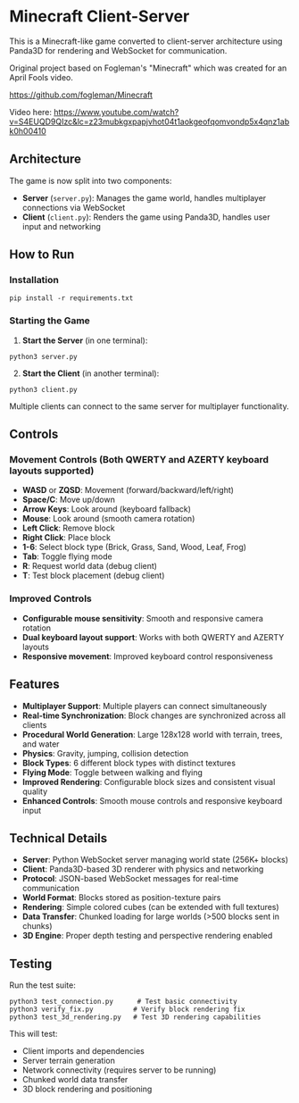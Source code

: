 # Minecraft Client-Server

This is a Minecraft-like game converted to client-server architecture using Panda3D for rendering and WebSocket for communication.

Original project based on Fogleman's "Minecraft" which was created for an April Fools video.

https://github.com/fogleman/Minecraft

Video here: https://www.youtube.com/watch?v=S4EUQD9QIzc&lc=z23mubkgxpapjvhot04t1aokgeofqomvondp5x4qnz1abk0h00410

## Architecture

The game is now split into two components:

- **Server** (`server.py`): Manages the game world, handles multiplayer connections via WebSocket
- **Client** (`client.py`): Renders the game using Panda3D, handles user input and networking

## How to Run

### Installation

```shell
pip install -r requirements.txt
```

### Starting the Game

1. **Start the Server** (in one terminal):
```shell
python3 server.py
```

2. **Start the Client** (in another terminal):
```shell
python3 client.py
```

Multiple clients can connect to the same server for multiplayer functionality.

## Controls

### Movement Controls (Both QWERTY and AZERTY keyboard layouts supported)
- **WASD** or **ZQSD**: Movement (forward/backward/left/right) 
- **Space/C**: Move up/down
- **Arrow Keys**: Look around (keyboard fallback)
- **Mouse**: Look around (smooth camera rotation)
- **Left Click**: Remove block
- **Right Click**: Place block
- **1-6**: Select block type (Brick, Grass, Sand, Wood, Leaf, Frog)
- **Tab**: Toggle flying mode
- **R**: Request world data (debug client)
- **T**: Test block placement (debug client)

### Improved Controls
- **Configurable mouse sensitivity**: Smooth and responsive camera rotation
- **Dual keyboard layout support**: Works with both QWERTY and AZERTY layouts
- **Responsive movement**: Improved keyboard control responsiveness

## Features

- **Multiplayer Support**: Multiple players can connect simultaneously
- **Real-time Synchronization**: Block changes are synchronized across all clients
- **Procedural World Generation**: Large 128x128 world with terrain, trees, and water
- **Physics**: Gravity, jumping, collision detection
- **Block Types**: 6 different block types with distinct textures
- **Flying Mode**: Toggle between walking and flying
- **Improved Rendering**: Configurable block sizes and consistent visual quality
- **Enhanced Controls**: Smooth mouse controls and responsive keyboard input

## Technical Details

- **Server**: Python WebSocket server managing world state (256K+ blocks)
- **Client**: Panda3D-based 3D renderer with physics and networking
- **Protocol**: JSON-based WebSocket messages for real-time communication
- **World Format**: Blocks stored as position-texture pairs
- **Rendering**: Simple colored cubes (can be extended with full textures)
- **Data Transfer**: Chunked loading for large worlds (>500 blocks sent in chunks)
- **3D Engine**: Proper depth testing and perspective rendering enabled

## Testing

Run the test suite:

```shell
python3 test_connection.py      # Test basic connectivity
python3 verify_fix.py          # Verify block rendering fix
python3 test_3d_rendering.py   # Test 3D rendering capabilities
```

This will test:
- Client imports and dependencies
- Server terrain generation  
- Network connectivity (requires server to be running)
- Chunked world data transfer
- 3D block rendering and positioning
